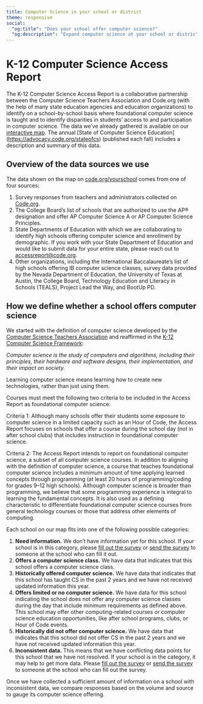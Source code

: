 ```yaml
---
title: Computer Science in your school or district
theme: responsive
social:
  "og:title": "Does your school offer computer science?"
  "og:description": "Expand computer science at your school or district. Join the thousands of schools who have already incorporated high quality computer science education into their curriculum and provide opportunities for the students in your local area."
---
```

# K-12 Computer Science Access Report

The K-12 Computer Science Access Report is a collaborative partnership between the Computer Science Teachers Association and Code.org (with the help of many state education agencies and education organizations) to identify on a school-by-school basis where foundational computer science is taught and to identify disparities in students’ access to and participation in computer science. The data we’ve already gathered is available on our [interactive map](https://code.org/yourschool). The annual [State of Computer Science Education] (https://advocacy.code.org/stateofcs) (published each fall) includes a description and summary of this data.

## Overview of the data sources we use
The data shown on the map on [code.org/yourschool](https://code.org/yourschool) comes from one of four sources:
1. Survey responses from teachers and administrators collected on [Code.org](https://code.org).
1. The College Board’s list of schools that are authorized to use the AP® designation and offer AP Computer Science A or AP Computer Science Principles.
1. State Departments of Education with which we are collaborating to identify high schools offering computer science and enrollment by demographic. If you work with your State Department of Education and would like to submit data for your entire state, please reach out to [accessreport@code.org](mailto:accessreport@code.org).
1. Other organizations, including the International Baccalaureate’s list of high schools offering IB computer science classes, survey data provided by the Nevada Department of Education, the University of Texas at Austin, the College Board, Technology Education and Literacy in Schools (TEALS), Project Lead the Way, and BootUp PD.

## How we define whether a school offers computer science
We started with the definition of computer science developed by the [Computer Science Teachers Association](https://dl.acm.org/citation.cfm?id=2593247) and reaffirmed in the [K-12 Computer Science Framework](https://k12cs.org/defining-computer-science/): 

_Computer science is the study of computers and algorithms, including their principles, their hardware and software designs, their implementation, and their impact on society._

Learning computer science means learning how tocreate new technologies, rather than just usingthem. 

Courses must meet the following two criteria to be included in the Access Report as foundational computer science:

Criteria 1: Although many schools offer their students some exposure to computer science in a limited capacity such as an Hour of Code, the Access Report focuses on schools that offer a course during the school day (not in after school clubs) that includes instruction in foundational computer science. 

Criteria 2: The Access Report intends to report on foundational computer science, a subset of all computer science courses. In addition to aligning with the definition of computer science, a course that teaches foundational computer science includes a minimum amount of time applying learned concepts through programming (at least 20 hours of programming/coding for grades 9–12 high schools). Although computer science is broader than programming, we believe that some programming experience is integral to learning the fundamental concepts. It is also used as a defining characteristic to differentiate foundational computer science courses from general technology courses or those that address other elements of computing. 



Each school on our map fits into one of the following possible categories:
1. __Need information.__ We don’t have information yet for this school. If your school is in this category, please [fill out the survey](https://code.org/yourschool) or [send the survey](https://code.org/yourschool/letter) to someone at the school who can fill it out.
1. __Offers a computer science class.__ We have data that indicates that this school offers a computer science class.
1. __Historically offered computer science.__ We have data that indicates that this school has taught CS in the past 2 years and we have not received updated information this year. 
1. __Offers limited or no computer science.__ We have data for this school indicating the school does not offer any computer science classes during the day that include minimum requirements as defined above. This school may offer other computing-related courses or computer science education opportunities, like after school programs, clubs, or Hour of Code events.
1. __Historically did not offer computer science.__ We have data that indicates that this school did not offer CS in the past 2 years and we have not received updated information this year. 
1. __Inconsistent data.__ This means that we have  conflicting data points for this school that we have not resolved. If your school is in the category, it may help to get more data. Please [fill out the survey](https://code.org/yourschool) or [send the survey](https://code.org/yourschool/letter) to someone at the school who can fill out the survey. 

Once we have collected a sufficient amount of information on a school with inconsistent data, we compare responses based on the volume and source to gauge its computer science offering. 

